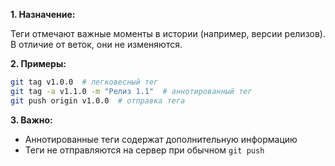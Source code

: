 **1. Назначение:**  

Теги отмечают важные моменты в истории (например, версии релизов). В отличие от веток, они не изменяются.

**2. Примеры:**
``` bash
git tag v1.0.0  # легковесный тег
git tag -a v1.1.0 -m "Релиз 1.1"  # аннотированный тег
git push origin v1.0.0  # отправка тега
```

**3. Важно:**

- Аннотированные теги содержат дополнительную информацию
- Теги не отправляются на сервер при обычном `git push`